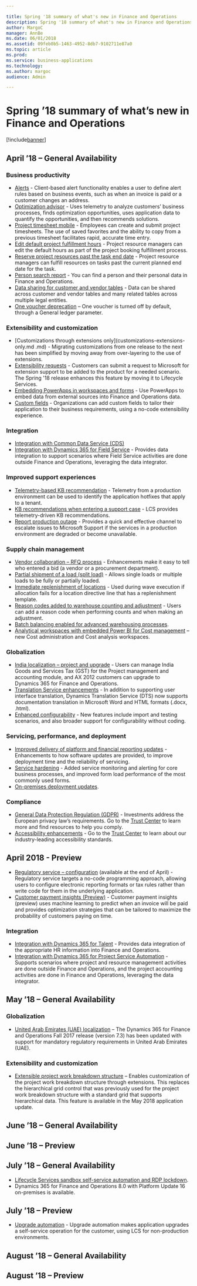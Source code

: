 ```yaml
---

title: Spring '18 summary of what's new in Finance and Operations
description: Spring '18 summary of what's new in Finance and Operations
author: MargoC
manager: AnnBe
ms.date: 06/01/2018
ms.assetid: 09feb0b5-1463-4952-8db7-9102711e87a0
ms.topic: article
ms.prod: 
ms.service: business-applications
ms.technology: 
ms.author: margoc
audience: Admin

---
```

# Spring ’18 summary of what’s new in Finance and Operations




[!include[banner](../../includes/banner.md)]

## April ’18 – General Availability

### Business productivity

- [Alerts](alerts.md) - Client-based alert functionality enables a user to define alert rules based on business events, such as when an invoice is paid or a customer changes an address.
- [Optimization advisor](optimization-advisor.md) - Uses telemetry to analyze customers’ business processes, finds optimization opportunities, uses application data to quantify the opportunities, and then recommends solutions.
- [Project timesheet mobile](project-timesheet-mobile.md) - Employees can create and submit project timesheets. The use of saved favorites and the ability to copy from a previous timesheet facilitates rapid, accurate time entry.
- [Edit default project fulfillment hours](edit-default-project-fulfillment-hours.md) - Project resource managers can edit the default hours as part of the project booking fulfillment process.
- [Reserve project resources past the task end date](reserve-project-resources-past-task-end-date.md) - Project resource managers can fulfill resources on tasks past the current planned end date for the task.
- [Person search report](person-search-report.md) - You can find a person and their personal data in Finance and Operations.
- [Data sharing for customer and vendor tables](data-sharing-customer-vendor-tables.md) - Data can be shared across customer and vendor tables and many related tables across multiple legal entities.
- [One voucher deprecation](one-voucher-deprecation.md) – One voucher is turned off by default, through a General ledger parameter.

### Extensibility and customization

- [Customizations through extensions only](customizations-extensions-only.md .md) - Migrating customizations from one release to the next has been simplified by moving away from over-layering to the use of extensions.
- [Extensibility requests](extensibility-requests.md) - Customers can submit a request to Microsoft for extension support to be added to the product for a needed scenario. The Spring '18 release enhances this feature by moving it to Lifecycle Services.
- [Embedding PowerApps in workspaces and forms](embedding-powerapps-workspaces-forms.md) - Use PowerApps to embed data from external sources into Finance and Operations data.
- [Custom fields](custom-fields.md) - Organizations can add custom fields to tailor their application to their business requirements, using a no-code extensibility experience.

### Integration

- [Integration with Common Data Service (CDS)](integration-common-data-service-cds.md)
- [Integration with Dynamics 365 for Field Service](integration-common-data-service-cds.md) - Provides data integration to support scenarios where Field Service activities are done outside Finance and Operations, leveraging the data integrator.

### Improved support experiences

- [Telemetry-based KB recommendation](lifecycle-services-telemetry-based-kb-recommendation.md) - Telemetry from a production environment can be used to identify the application hotfixes that apply to a tenant.
- [KB recommendations when entering a support case](kb-recommendations-entering-support-case.md) - LCS provides telemetry-driven KB recommendations.
- [Report production outage](kb-recommendations-entering-support-case.md) - Provides a quick and effective channel to escalate issues to Microsoft Support if the services in a production environment are degraded or become unavailable.

### Supply chain management

- [Vendor collaboration – RFQ process](vendor-collaboration-rfq-process.md) - Enhancements make it easy to tell who entered a bid (a vendor or a procurement department).
- [Partial shipment of a load (split load)](partial-shipment-load-split-load.md) - Allows single loads or multiple loads to be fully or partially loaded.
- [Immediate replenishment of locations](immediate-replenishment-locations.md) - Used during wave execution if allocation fails for a location directive line that has a replenishment template.
- [Reason codes added to warehouse counting and adjustment](reason-codes-added-warehouse-counting-adjustment.md) - Users can add a reason code when performing counts and when making an adjustment.
- [Batch balancing enabled for advanced warehousing processes](batch-balancing-enabled-advanced-warehousing-processes.md).
- [Analytical workspaces with embedded Power BI for Cost management](one-voucher-deprecation.md) – new Cost administration and Cost analysis workspaces.

### Globalization

- [India localization – project and upgrade](globalization-india-localization-project-upgrade.md) - Users can manage India Goods and Services Tax (GST) for the Project management and accounting module, and AX 2012 customers can upgrade to Dynamics 365 for Finance and Operations.
- [Translation Service enhancements](translation-service-enhancements.md) - In addition to supporting user interface translation, Dynamics Translation Service (DTS) now supports documentation translation in Microsoft Word and HTML formats (.docx, .html).
- [Enhanced configurability](globalization-enhanced-configurability.md) - New features include import and testing scenarios, and also broader support for configurability without coding.

### Servicing, performance, and deployment

- [Improved delivery of platform and financial reporting updates](customer-payment-insights-preview.md) - Enhancements to how software updates are provided, to improve deployment time and the reliability of servicing.
- [Service hardening](service-hardening.md) - Added service monitoring and alerting for core business processes, and improved form load performance of the most commonly used forms.
- [On-premises deployment updates](on-premises-deployment-updates.md).

### Compliance

- [General Data Protection Regulation (GDPR)](gdpr-compliance.md) - Investments address the European privacy law’s requirements. Go to the [Trust Center](https://www.microsoft.com/en-us/TrustCenter/Privacy/gdpr/default.aspx) to learn more and find resources to help you comply.
- [Accessibility enhancements](accessibility.md) - Go to the [Trust Center](https://www.microsoft.com/en-us/trustcenter/compliance/accessibility) to learn about our industry-leading accessibility standards.

## April 2018 - Preview 

- [Regulatory service – configuration](regulatory-service-configuration.md) (available at the end of April) - Regulatory service targets a no-code programming approach, allowing users to configure electronic reporting formats or tax rules rather than write code for them in the underlying application.
- [Customer payment insights (Preview)](customer-payment-insights-preview.md) - Customer payment insights (preview) uses machine learning to predict when an invoice will be paid and provides optimization strategies that can be tailored to maximize the probability of customers paying on time.

### Integration

- [Integration with Dynamics 365 for Talent](integration-common-data-service-cds.md) - Provides data integration of the appropriate HR information into Finance and Operations.
- [Integration with Dynamics 365 for Project Service Automation](integration-common-data-service-cds.md) - Supports scenarios where project and resource management activities are done outside Finance and Operations, and the project accounting activities are done in Finance and Operations, leveraging the data integrator.

## May ’18 – General Availability

### Globalization

- [United Arab Emirates (UAE) localization](globalization-united-arab-emirates-localization-fall-2017-release-version-7-3-update.md) – The Dynamics 365 for Finance and Operations Fall 2017 release (version 7.3) has been updated with support for mandatory regulatory requirements in United Arab Emirates (UAE).

### Extensibility and customization

- [Extensible project work breakdown structure](extensible-project-work-breakdown-structure.md) – Enables customization of the project work breakdown structure through extensions. This replaces the hierarchical grid control that was previously used for the project work breakdown structure with a standard grid that supports hierarchical data. This feature is available in the May 2018 application update.

## June ’18 – General Availability


## June ’18 – Preview


## July ’18 – General Availability
- [Lifecycle Services sandbox self-service automation and RDP lockdown](lifecycle-services-sandbox-self-service-automation-rdp-lockdown.md).
- Dynamics 365 for Finance and Operations 8.0 with Platform Update 16 on-premises is available.

## July ’18 – Preview
- [Upgrade automation](upgrade-automation.md) - Upgrade automation makes application upgrades a self-service operation for the customer, using LCS for non-production environments.

## August ’18 – General Availability


## August ’18 – Preview


